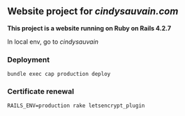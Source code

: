 ## Website project for _cindysauvain.com_ ##

**This project is a website running on Ruby on Rails 4.2.7**

In local env, go to _cindysauvain_

### Deployment ###

`bundle exec cap production deploy`

### Certificate renewal ###

`RAILS_ENV=production rake letsencrypt_plugin`


